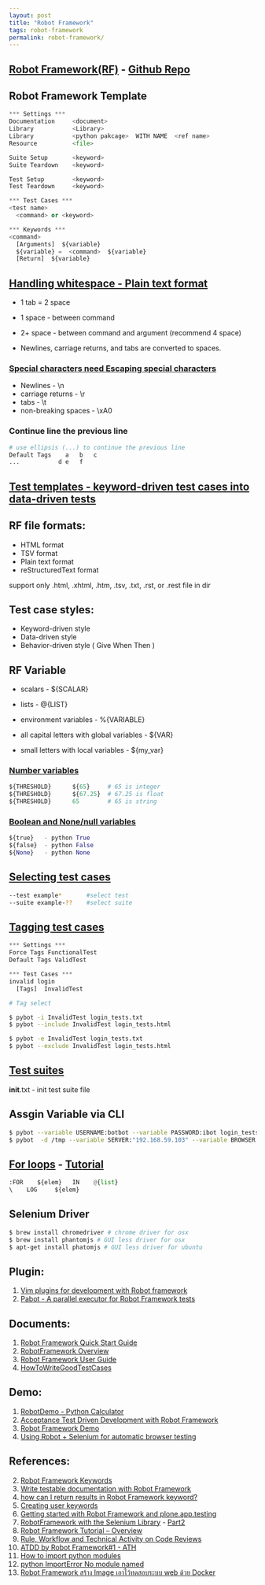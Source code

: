 ```yaml
---
layout: post
title: "Robot Framework"
tags: robot-framework
permalink: robot-framework/
---
```


## [Robot Framework(RF)](http://robotframework.org/) - [Github Repo](https://github.com/robotframework/robotframework)

## Robot Framework Template
```python
*** Settings ***
Documentation     <document>
Library           <Library>
Library           <python pakcage>  WITH NAME  <ref name>
Resource          <file>

Suite Setup       <keyword>
Suite Teardown    <keyword>

Test Setup        <keyword>
Test Teardown     <keyword>

*** Test Cases ***
<test name>
  <command> or <keyword>

*** Keywords ***
<command>
  [Arguments]  ${variable}
  ${variable} =  <command>  ${variable}
  [Return]  ${variable}
```

## [Handling whitespace - Plain text format](http://robotframework.org/robotframework/latest/RobotFrameworkUserGuide.html#rules-for-parsing-the-data)
-  1 tab   = 2 space
-  1 space - between command
-  2+ space - between command and argument (recommend 4 space)

-  Newlines, carriage returns, and tabs are converted to spaces.

### [Special characters need Escaping special characters](http://robotframework.org/robotframework/latest/RobotFrameworkUserGuide.html#rules-for-parsing-the-data)
-  Newlines             - \n
-  carriage returns     - \r
-  tabs                 - \t
-  non-breaking spaces  - \xA0

### Continue line the previous line

```python
# use ellipsis (...) to continue the previous line
Default Tags	a	b	c
...	          d	e	f
```

## [Test templates - keyword-driven test cases into data-driven tests](http://robotframework.org/robotframework/latest/RobotFrameworkUserGuide.html#test-templates)


## RF file formats:
- HTML format
- TSV format
- Plain text format
- reStructuredText format

support only .html, .xhtml, .htm, .tsv, .txt, .rst, or .rest file in dir


## Test case styles:
- Keyword-driven style
- Data-driven style
- Behavior-driven style ( Give When Then )


## RF Variable
- scalars               - ${SCALAR}
- lists                 - @{LIST}
- environment variables - %{VARIABLE}

- all capital letters with global variables -  ${VAR}
- small letters with local variables        -  ${my_var}



### [Number variables](http://robotframework.org/robotframework/latest/RobotFrameworkUserGuide.html#number-variables)

```python
${THRESHOLD}      ${65}     # 65 is integer
${THRESHOLD}      ${67.25}  # 67.25 is float
${THRESHOLD}      65        # 65 is string
```

### [Boolean and None/null variables](http://robotframework.org/robotframework/latest/RobotFrameworkUserGuide.html#boolean-and-none-null-variables)

```python
${true}   - python True
${false}  - python False
${None}   - python None
```

## [Selecting test cases](http://robotframework.org/robotframework/latest/RobotFrameworkUserGuide.html#selecting-test-cases)

```sh
--test example*       #select test
--suite example-??    #select suite
```

## [Tagging test cases](http://robotframework.org/robotframework/latest/RobotFrameworkUserGuide.html#tagging-test-cases)

```python
*** Settings ***
Force Tags FunctionalTest
Default Tags ValidTest

*** Test Cases ***
invalid login
  [Tags]  InvalidTest
```

```sh
# Tag select

$ pybot -i InvalidTest login_tests.txt
$ pybot --include InvalidTest login_tests.html

$ pybot -e InvalidTest login_tests.txt
$ pybot --exclude InvalidTest login_tests.html
```

## [Test suites](http://robotframework.org/robotframework/latest/RobotFrameworkUserGuide.html#creating-test-suites)

__init__.txt  - init test suite file


## Assgin Variable via CLI

```sh
$ pybot --variable USERNAME:botbot --variable PASSWORD:ibot login_tests.html
$ pybot  -d /tmp --variable SERVER:"192.168.59.103" --variable BROWSER:chrome tests/acceptance/
```

## [For loops](http://robotframework.googlecode.com/svn/trunk/doc/userguide/RobotFrameworkUserGuide.html#for-loops) - [Tutorial](https://blog.codecentric.de/en/2013/05/robot-framework-tutorial-loops-conditional-execution-and-more/)

```python
:FOR    ${elem}   IN    @{list}
\    LOG     ${elem}
```

## Selenium Driver

```sh
$ brew install chromedriver # chrome driver for osx
$ brew install phantomjs # GUI less driver for osx
$ apt-get install phatomjs # GUI less driver for ubuntu
```

## Plugin:
1. [Vim plugins for development with Robot framework](https://github.com/mfukar/robotframework-vim)
2. [Pabot - A parallel executor for Robot Framework tests](https://github.com/mkorpela/pabot)

## Documents:
1. [Robot Framework Quick Start Guide](http://robotframework.googlecode.com/hg/doc/quickstart/quickstart.html)
2. [RobotFramework Overview](http://www.virtuousprogrammer.com/?p=264)
3. [Robot Framework User Guide](http://robotframework.org/robotframework/latest/RobotFrameworkUserGuide.html)
4. [HowToWriteGoodTestCases](https://code.google.com/p/robotframework/wiki/HowToWriteGoodTestCases)

## Demo:
1. [RobotDemo - Python Calculator](https://bitbucket.org/robotframework/robotdemo/src/0f996d178905?at=master)
2. [Acceptance Test Driven Development with Robot Framework](https://code.google.com/p/atdd-with-robot-framework/)
3. [Robot Framework Demo](https://bitbucket.org/robotframework)
4. [Using Robot + Selenium for automatic browser testing](https://www.youtube.com/watch?v=ZPqtGfPHsMA)


## References:
2. [Robot Framework Keywords](http://stackoverflow.com/questions/19648439/robot-framework-keywords)
3. [Write testable documentation with Robot Framework](http://datakurre.pandala.org/2013/08/write-testable-documentation-with-robot.html)
4. [how can I return results in Robot Framework keyword?](http://stackoverflow.com/questions/7580252/how-can-i-return-results-in-robot-framework-keyword)
6. [Creating user keywords](http://code.google.com/p/robotframework/source/browse/doc/userguide/src/CreatingTestData/CreatingUserKeywords.txt?r=e35c4cf7591986d212a6f1c015f2f77598fb7ea2)
7. [Getting started with Robot Framework and plone.app.testing](http://datakurre.pandala.org/2012/09/getting-started-with-robotframework-and.html)
9. [RobotFramework with the Selenium Library](http://www.wallix.org/2011/07/26/how-to-use-robotframework-with-the-selenium-library/) - [Part2](http://www.wallix.org/2011/09/06/how-to-use-robotframework-part-2/)
10. [Robot Framework Tutorial – Overview](https://blog.codecentric.de/en/2012/03/robot-framework-tutorial-overview/)
11. [Rule, Workflow and Technical Activity on Code Reviews](https://bomb0069.wordpress.com/2014/07/08/atdd-code-reviews/)
14. [ATDD by Robot Framework#1 - ATH](http://agilethailand.org/2012/07/14/atdd-by-robot-1/)
15. [How to import python modules](http://stackoverflow.com/questions/16692593/how-to-import-python-modules-and-expose-the-methods-in-robot-ride)
16. [python ImportError No module named](http://stackoverflow.com/questions/338768/python-importerror-no-module-named)
17. [Robot Framework สร้าง Image เอาไว้ทดสอบระบบ web ด้วย Docker](http://www.somkiat.cc/docker-image-for-robotframework/)
